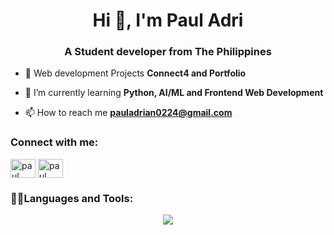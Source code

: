<h1 align="center">Hi 👋, I'm Paul Adri</h1>
<h3 align="center">A Student developer from The Philippines</h3>

- 🔭 Web development Projects **Connect4 and Portfolio**

- 🌱 I’m currently learning **Python, AI/ML and Frontend Web Development**

- 📫 How to reach me **pauladrian0224@gmail.com**

<h3 align="left">Connect with me:</h3>
<p align="left">
<a href="https://linkedin.com/in/paul adrian torres" target="blank"><img align="center" src="https://raw.githubusercontent.com/rahuldkjain/github-profile-readme-generator/master/src/images/icons/Social/linked-in-alt.svg" alt="paul adrian torres" height="30" width="40" /></a>
<a href="https://fb.com/paul adrian torres" target="blank"><img align="center" src="https://raw.githubusercontent.com/rahuldkjain/github-profile-readme-generator/master/src/images/icons/Social/facebook.svg" alt="paul adrian torres" height="30" width="40" /></a>
</p>

<h3 align="left">👨‍💻Languages and Tools:</h3>

<p align="center">
  <a href="https://skillicons.dev">
    <img src="https://skillicons.dev/icons?i=ps,ai,Figma,blender,anaconda,androidstudio,blender,bootstrap,c,c++,java,html,css,js,flutter,php,py,flask,react,tensorflow,git,jquery" />
  </a>
</p>
